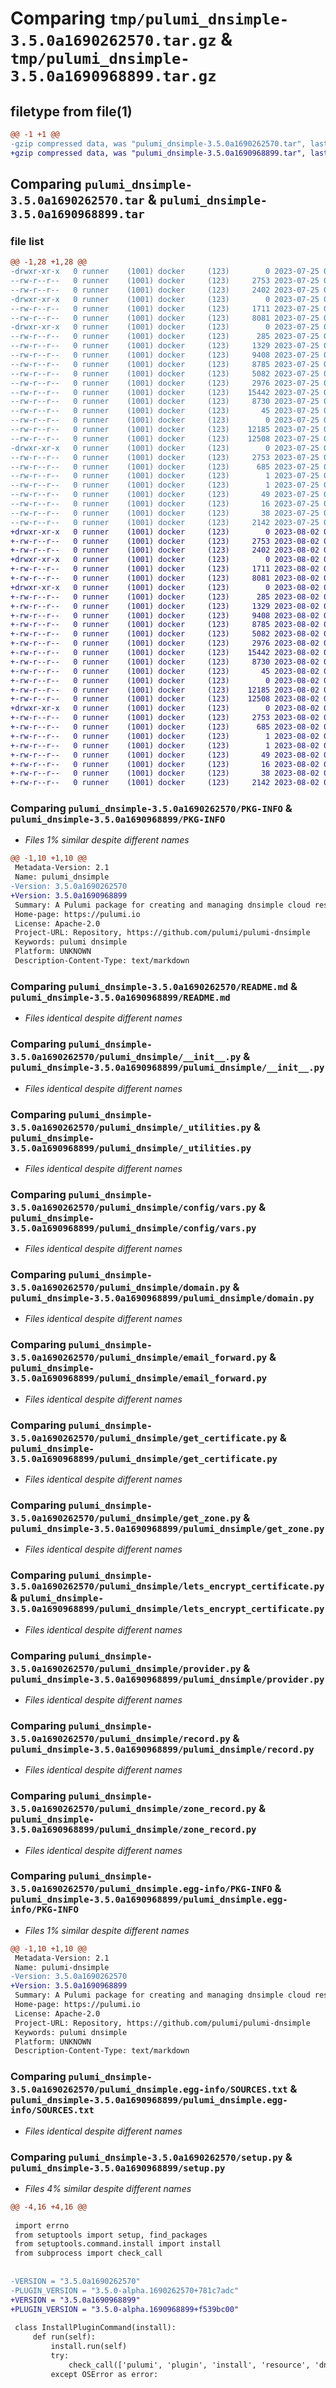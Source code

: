 # Comparing `tmp/pulumi_dnsimple-3.5.0a1690262570.tar.gz` & `tmp/pulumi_dnsimple-3.5.0a1690968899.tar.gz`

## filetype from file(1)

```diff
@@ -1 +1 @@
-gzip compressed data, was "pulumi_dnsimple-3.5.0a1690262570.tar", last modified: Tue Jul 25 05:27:36 2023, max compression
+gzip compressed data, was "pulumi_dnsimple-3.5.0a1690968899.tar", last modified: Wed Aug  2 09:39:44 2023, max compression
```

## Comparing `pulumi_dnsimple-3.5.0a1690262570.tar` & `pulumi_dnsimple-3.5.0a1690968899.tar`

### file list

```diff
@@ -1,28 +1,28 @@
-drwxr-xr-x   0 runner    (1001) docker     (123)        0 2023-07-25 05:27:36.444379 pulumi_dnsimple-3.5.0a1690262570/
--rw-r--r--   0 runner    (1001) docker     (123)     2753 2023-07-25 05:27:36.444379 pulumi_dnsimple-3.5.0a1690262570/PKG-INFO
--rw-r--r--   0 runner    (1001) docker     (123)     2402 2023-07-25 05:27:36.000000 pulumi_dnsimple-3.5.0a1690262570/README.md
-drwxr-xr-x   0 runner    (1001) docker     (123)        0 2023-07-25 05:27:36.444379 pulumi_dnsimple-3.5.0a1690262570/pulumi_dnsimple/
--rw-r--r--   0 runner    (1001) docker     (123)     1711 2023-07-25 05:27:36.000000 pulumi_dnsimple-3.5.0a1690262570/pulumi_dnsimple/__init__.py
--rw-r--r--   0 runner    (1001) docker     (123)     8081 2023-07-25 05:27:36.000000 pulumi_dnsimple-3.5.0a1690262570/pulumi_dnsimple/_utilities.py
-drwxr-xr-x   0 runner    (1001) docker     (123)        0 2023-07-25 05:27:36.444379 pulumi_dnsimple-3.5.0a1690262570/pulumi_dnsimple/config/
--rw-r--r--   0 runner    (1001) docker     (123)      285 2023-07-25 05:27:36.000000 pulumi_dnsimple-3.5.0a1690262570/pulumi_dnsimple/config/__init__.py
--rw-r--r--   0 runner    (1001) docker     (123)     1329 2023-07-25 05:27:36.000000 pulumi_dnsimple-3.5.0a1690262570/pulumi_dnsimple/config/vars.py
--rw-r--r--   0 runner    (1001) docker     (123)     9408 2023-07-25 05:27:36.000000 pulumi_dnsimple-3.5.0a1690262570/pulumi_dnsimple/domain.py
--rw-r--r--   0 runner    (1001) docker     (123)     8785 2023-07-25 05:27:36.000000 pulumi_dnsimple-3.5.0a1690262570/pulumi_dnsimple/email_forward.py
--rw-r--r--   0 runner    (1001) docker     (123)     5082 2023-07-25 05:27:36.000000 pulumi_dnsimple-3.5.0a1690262570/pulumi_dnsimple/get_certificate.py
--rw-r--r--   0 runner    (1001) docker     (123)     2976 2023-07-25 05:27:36.000000 pulumi_dnsimple-3.5.0a1690262570/pulumi_dnsimple/get_zone.py
--rw-r--r--   0 runner    (1001) docker     (123)    15442 2023-07-25 05:27:36.000000 pulumi_dnsimple-3.5.0a1690262570/pulumi_dnsimple/lets_encrypt_certificate.py
--rw-r--r--   0 runner    (1001) docker     (123)     8730 2023-07-25 05:27:36.000000 pulumi_dnsimple-3.5.0a1690262570/pulumi_dnsimple/provider.py
--rw-r--r--   0 runner    (1001) docker     (123)       45 2023-07-25 05:27:36.000000 pulumi_dnsimple-3.5.0a1690262570/pulumi_dnsimple/pulumi-plugin.json
--rw-r--r--   0 runner    (1001) docker     (123)        0 2023-07-25 05:27:36.000000 pulumi_dnsimple-3.5.0a1690262570/pulumi_dnsimple/py.typed
--rw-r--r--   0 runner    (1001) docker     (123)    12185 2023-07-25 05:27:36.000000 pulumi_dnsimple-3.5.0a1690262570/pulumi_dnsimple/record.py
--rw-r--r--   0 runner    (1001) docker     (123)    12508 2023-07-25 05:27:36.000000 pulumi_dnsimple-3.5.0a1690262570/pulumi_dnsimple/zone_record.py
-drwxr-xr-x   0 runner    (1001) docker     (123)        0 2023-07-25 05:27:36.444379 pulumi_dnsimple-3.5.0a1690262570/pulumi_dnsimple.egg-info/
--rw-r--r--   0 runner    (1001) docker     (123)     2753 2023-07-25 05:27:36.000000 pulumi_dnsimple-3.5.0a1690262570/pulumi_dnsimple.egg-info/PKG-INFO
--rw-r--r--   0 runner    (1001) docker     (123)      685 2023-07-25 05:27:36.000000 pulumi_dnsimple-3.5.0a1690262570/pulumi_dnsimple.egg-info/SOURCES.txt
--rw-r--r--   0 runner    (1001) docker     (123)        1 2023-07-25 05:27:36.000000 pulumi_dnsimple-3.5.0a1690262570/pulumi_dnsimple.egg-info/dependency_links.txt
--rw-r--r--   0 runner    (1001) docker     (123)        1 2023-07-25 05:27:36.000000 pulumi_dnsimple-3.5.0a1690262570/pulumi_dnsimple.egg-info/not-zip-safe
--rw-r--r--   0 runner    (1001) docker     (123)       49 2023-07-25 05:27:36.000000 pulumi_dnsimple-3.5.0a1690262570/pulumi_dnsimple.egg-info/requires.txt
--rw-r--r--   0 runner    (1001) docker     (123)       16 2023-07-25 05:27:36.000000 pulumi_dnsimple-3.5.0a1690262570/pulumi_dnsimple.egg-info/top_level.txt
--rw-r--r--   0 runner    (1001) docker     (123)       38 2023-07-25 05:27:36.448379 pulumi_dnsimple-3.5.0a1690262570/setup.cfg
--rw-r--r--   0 runner    (1001) docker     (123)     2142 2023-07-25 05:27:36.000000 pulumi_dnsimple-3.5.0a1690262570/setup.py
+drwxr-xr-x   0 runner    (1001) docker     (123)        0 2023-08-02 09:39:44.293627 pulumi_dnsimple-3.5.0a1690968899/
+-rw-r--r--   0 runner    (1001) docker     (123)     2753 2023-08-02 09:39:44.293627 pulumi_dnsimple-3.5.0a1690968899/PKG-INFO
+-rw-r--r--   0 runner    (1001) docker     (123)     2402 2023-08-02 09:39:43.000000 pulumi_dnsimple-3.5.0a1690968899/README.md
+drwxr-xr-x   0 runner    (1001) docker     (123)        0 2023-08-02 09:39:44.293627 pulumi_dnsimple-3.5.0a1690968899/pulumi_dnsimple/
+-rw-r--r--   0 runner    (1001) docker     (123)     1711 2023-08-02 09:39:43.000000 pulumi_dnsimple-3.5.0a1690968899/pulumi_dnsimple/__init__.py
+-rw-r--r--   0 runner    (1001) docker     (123)     8081 2023-08-02 09:39:43.000000 pulumi_dnsimple-3.5.0a1690968899/pulumi_dnsimple/_utilities.py
+drwxr-xr-x   0 runner    (1001) docker     (123)        0 2023-08-02 09:39:44.293627 pulumi_dnsimple-3.5.0a1690968899/pulumi_dnsimple/config/
+-rw-r--r--   0 runner    (1001) docker     (123)      285 2023-08-02 09:39:43.000000 pulumi_dnsimple-3.5.0a1690968899/pulumi_dnsimple/config/__init__.py
+-rw-r--r--   0 runner    (1001) docker     (123)     1329 2023-08-02 09:39:43.000000 pulumi_dnsimple-3.5.0a1690968899/pulumi_dnsimple/config/vars.py
+-rw-r--r--   0 runner    (1001) docker     (123)     9408 2023-08-02 09:39:43.000000 pulumi_dnsimple-3.5.0a1690968899/pulumi_dnsimple/domain.py
+-rw-r--r--   0 runner    (1001) docker     (123)     8785 2023-08-02 09:39:43.000000 pulumi_dnsimple-3.5.0a1690968899/pulumi_dnsimple/email_forward.py
+-rw-r--r--   0 runner    (1001) docker     (123)     5082 2023-08-02 09:39:43.000000 pulumi_dnsimple-3.5.0a1690968899/pulumi_dnsimple/get_certificate.py
+-rw-r--r--   0 runner    (1001) docker     (123)     2976 2023-08-02 09:39:43.000000 pulumi_dnsimple-3.5.0a1690968899/pulumi_dnsimple/get_zone.py
+-rw-r--r--   0 runner    (1001) docker     (123)    15442 2023-08-02 09:39:43.000000 pulumi_dnsimple-3.5.0a1690968899/pulumi_dnsimple/lets_encrypt_certificate.py
+-rw-r--r--   0 runner    (1001) docker     (123)     8730 2023-08-02 09:39:43.000000 pulumi_dnsimple-3.5.0a1690968899/pulumi_dnsimple/provider.py
+-rw-r--r--   0 runner    (1001) docker     (123)       45 2023-08-02 09:39:43.000000 pulumi_dnsimple-3.5.0a1690968899/pulumi_dnsimple/pulumi-plugin.json
+-rw-r--r--   0 runner    (1001) docker     (123)        0 2023-08-02 09:39:43.000000 pulumi_dnsimple-3.5.0a1690968899/pulumi_dnsimple/py.typed
+-rw-r--r--   0 runner    (1001) docker     (123)    12185 2023-08-02 09:39:43.000000 pulumi_dnsimple-3.5.0a1690968899/pulumi_dnsimple/record.py
+-rw-r--r--   0 runner    (1001) docker     (123)    12508 2023-08-02 09:39:43.000000 pulumi_dnsimple-3.5.0a1690968899/pulumi_dnsimple/zone_record.py
+drwxr-xr-x   0 runner    (1001) docker     (123)        0 2023-08-02 09:39:44.293627 pulumi_dnsimple-3.5.0a1690968899/pulumi_dnsimple.egg-info/
+-rw-r--r--   0 runner    (1001) docker     (123)     2753 2023-08-02 09:39:44.000000 pulumi_dnsimple-3.5.0a1690968899/pulumi_dnsimple.egg-info/PKG-INFO
+-rw-r--r--   0 runner    (1001) docker     (123)      685 2023-08-02 09:39:44.000000 pulumi_dnsimple-3.5.0a1690968899/pulumi_dnsimple.egg-info/SOURCES.txt
+-rw-r--r--   0 runner    (1001) docker     (123)        1 2023-08-02 09:39:44.000000 pulumi_dnsimple-3.5.0a1690968899/pulumi_dnsimple.egg-info/dependency_links.txt
+-rw-r--r--   0 runner    (1001) docker     (123)        1 2023-08-02 09:39:44.000000 pulumi_dnsimple-3.5.0a1690968899/pulumi_dnsimple.egg-info/not-zip-safe
+-rw-r--r--   0 runner    (1001) docker     (123)       49 2023-08-02 09:39:44.000000 pulumi_dnsimple-3.5.0a1690968899/pulumi_dnsimple.egg-info/requires.txt
+-rw-r--r--   0 runner    (1001) docker     (123)       16 2023-08-02 09:39:44.000000 pulumi_dnsimple-3.5.0a1690968899/pulumi_dnsimple.egg-info/top_level.txt
+-rw-r--r--   0 runner    (1001) docker     (123)       38 2023-08-02 09:39:44.293627 pulumi_dnsimple-3.5.0a1690968899/setup.cfg
+-rw-r--r--   0 runner    (1001) docker     (123)     2142 2023-08-02 09:39:43.000000 pulumi_dnsimple-3.5.0a1690968899/setup.py
```

### Comparing `pulumi_dnsimple-3.5.0a1690262570/PKG-INFO` & `pulumi_dnsimple-3.5.0a1690968899/PKG-INFO`

 * *Files 1% similar despite different names*

```diff
@@ -1,10 +1,10 @@
 Metadata-Version: 2.1
 Name: pulumi_dnsimple
-Version: 3.5.0a1690262570
+Version: 3.5.0a1690968899
 Summary: A Pulumi package for creating and managing dnsimple cloud resources.
 Home-page: https://pulumi.io
 License: Apache-2.0
 Project-URL: Repository, https://github.com/pulumi/pulumi-dnsimple
 Keywords: pulumi dnsimple
 Platform: UNKNOWN
 Description-Content-Type: text/markdown
```

### Comparing `pulumi_dnsimple-3.5.0a1690262570/README.md` & `pulumi_dnsimple-3.5.0a1690968899/README.md`

 * *Files identical despite different names*

### Comparing `pulumi_dnsimple-3.5.0a1690262570/pulumi_dnsimple/__init__.py` & `pulumi_dnsimple-3.5.0a1690968899/pulumi_dnsimple/__init__.py`

 * *Files identical despite different names*

### Comparing `pulumi_dnsimple-3.5.0a1690262570/pulumi_dnsimple/_utilities.py` & `pulumi_dnsimple-3.5.0a1690968899/pulumi_dnsimple/_utilities.py`

 * *Files identical despite different names*

### Comparing `pulumi_dnsimple-3.5.0a1690262570/pulumi_dnsimple/config/vars.py` & `pulumi_dnsimple-3.5.0a1690968899/pulumi_dnsimple/config/vars.py`

 * *Files identical despite different names*

### Comparing `pulumi_dnsimple-3.5.0a1690262570/pulumi_dnsimple/domain.py` & `pulumi_dnsimple-3.5.0a1690968899/pulumi_dnsimple/domain.py`

 * *Files identical despite different names*

### Comparing `pulumi_dnsimple-3.5.0a1690262570/pulumi_dnsimple/email_forward.py` & `pulumi_dnsimple-3.5.0a1690968899/pulumi_dnsimple/email_forward.py`

 * *Files identical despite different names*

### Comparing `pulumi_dnsimple-3.5.0a1690262570/pulumi_dnsimple/get_certificate.py` & `pulumi_dnsimple-3.5.0a1690968899/pulumi_dnsimple/get_certificate.py`

 * *Files identical despite different names*

### Comparing `pulumi_dnsimple-3.5.0a1690262570/pulumi_dnsimple/get_zone.py` & `pulumi_dnsimple-3.5.0a1690968899/pulumi_dnsimple/get_zone.py`

 * *Files identical despite different names*

### Comparing `pulumi_dnsimple-3.5.0a1690262570/pulumi_dnsimple/lets_encrypt_certificate.py` & `pulumi_dnsimple-3.5.0a1690968899/pulumi_dnsimple/lets_encrypt_certificate.py`

 * *Files identical despite different names*

### Comparing `pulumi_dnsimple-3.5.0a1690262570/pulumi_dnsimple/provider.py` & `pulumi_dnsimple-3.5.0a1690968899/pulumi_dnsimple/provider.py`

 * *Files identical despite different names*

### Comparing `pulumi_dnsimple-3.5.0a1690262570/pulumi_dnsimple/record.py` & `pulumi_dnsimple-3.5.0a1690968899/pulumi_dnsimple/record.py`

 * *Files identical despite different names*

### Comparing `pulumi_dnsimple-3.5.0a1690262570/pulumi_dnsimple/zone_record.py` & `pulumi_dnsimple-3.5.0a1690968899/pulumi_dnsimple/zone_record.py`

 * *Files identical despite different names*

### Comparing `pulumi_dnsimple-3.5.0a1690262570/pulumi_dnsimple.egg-info/PKG-INFO` & `pulumi_dnsimple-3.5.0a1690968899/pulumi_dnsimple.egg-info/PKG-INFO`

 * *Files 1% similar despite different names*

```diff
@@ -1,10 +1,10 @@
 Metadata-Version: 2.1
 Name: pulumi-dnsimple
-Version: 3.5.0a1690262570
+Version: 3.5.0a1690968899
 Summary: A Pulumi package for creating and managing dnsimple cloud resources.
 Home-page: https://pulumi.io
 License: Apache-2.0
 Project-URL: Repository, https://github.com/pulumi/pulumi-dnsimple
 Keywords: pulumi dnsimple
 Platform: UNKNOWN
 Description-Content-Type: text/markdown
```

### Comparing `pulumi_dnsimple-3.5.0a1690262570/pulumi_dnsimple.egg-info/SOURCES.txt` & `pulumi_dnsimple-3.5.0a1690968899/pulumi_dnsimple.egg-info/SOURCES.txt`

 * *Files identical despite different names*

### Comparing `pulumi_dnsimple-3.5.0a1690262570/setup.py` & `pulumi_dnsimple-3.5.0a1690968899/setup.py`

 * *Files 4% similar despite different names*

```diff
@@ -4,16 +4,16 @@
 
 import errno
 from setuptools import setup, find_packages
 from setuptools.command.install import install
 from subprocess import check_call
 
 
-VERSION = "3.5.0a1690262570"
-PLUGIN_VERSION = "3.5.0-alpha.1690262570+781c7adc"
+VERSION = "3.5.0a1690968899"
+PLUGIN_VERSION = "3.5.0-alpha.1690968899+f539bc00"
 
 class InstallPluginCommand(install):
     def run(self):
         install.run(self)
         try:
             check_call(['pulumi', 'plugin', 'install', 'resource', 'dnsimple', PLUGIN_VERSION])
         except OSError as error:
```

